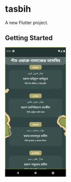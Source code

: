 # tasbih

A new Flutter project.

## Getting Started


<img src="img/Screen.png" alt="drawing" width="200"/>